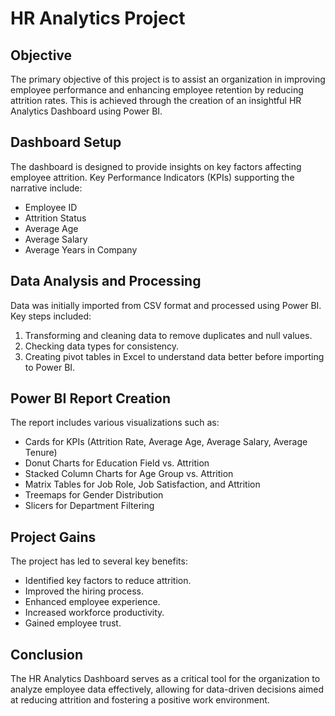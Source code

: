  <h1>HR Analytics Project</h1>
    <h2>Objective</h2>
    <p>
        The primary objective of this project is to assist an organization in improving employee performance and enhancing employee retention by reducing attrition rates. This is achieved through the creation of an insightful HR Analytics Dashboard using Power BI.
    </p>
<h2>Dashboard Setup</h2>
    <p>
        The dashboard is designed to provide insights on key factors affecting employee attrition. Key Performance Indicators (KPIs) supporting the narrative include:
    </p>
    <ul>
        <li>Employee ID</li>
        <li>Attrition Status</li>
        <li>Average Age</li>
        <li>Average Salary</li>
        <li>Average Years in Company</li>
    </ul>
    <h2>Data Analysis and Processing</h2>
    <p>
        Data was initially imported from CSV format and processed using Power BI. Key steps included:
    </p>
    <ol>
        <li>Transforming and cleaning data to remove duplicates and null values.</li>
        <li>Checking data types for consistency.</li>
        <li>Creating pivot tables in Excel to understand data better before importing to Power BI.</li>
    </ol>

 <h2>Power BI Report Creation</h2>
    <p>
        The report includes various visualizations such as:
    </p>
    <ul>
        <li>Cards for KPIs (Attrition Rate, Average Age, Average Salary, Average Tenure)</li>
        <li>Donut Charts for Education Field vs. Attrition</li>
        <li>Stacked Column Charts for Age Group vs. Attrition</li>
        <li>Matrix Tables for Job Role, Job Satisfaction, and Attrition</li>
        <li>Treemaps for Gender Distribution</li>
        <li>Slicers for Department Filtering</li>
    </ul>
    <h2>Project Gains</h2>
    <p>
        The project has led to several key benefits:
    </p>
    <ul>
        <li>Identified key factors to reduce attrition.</li>
        <li>Improved the hiring process.</li>
        <li>Enhanced employee experience.</li>
        <li>Increased workforce productivity.</li>
        <li>Gained employee trust.</li>
    </ul>
    <h2>Conclusion</h2>
    <p>
        The HR Analytics Dashboard serves as a critical tool for the organization to analyze employee data effectively, allowing for data-driven decisions aimed at reducing attrition and fostering a positive work environment.
    </p>
